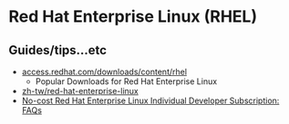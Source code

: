 # Red Hat Enterprise Linux (RHEL)

## Guides/tips...etc

* [access.redhat.com/downloads/content/rhel](https://access.redhat.com/downloads/content/rhel)
    * Popular Downloads for Red Hat Enterprise Linux
* [zh-tw/red-hat-enterprise-linux](https://www.redhat.com/zh-tw/red-hat-enterprise-linux)
* [No-cost Red Hat Enterprise Linux Individual Developer Subscription: FAQs](https://developers.redhat.com/articles/faqs-no-cost-red-hat-enterprise-linux#)